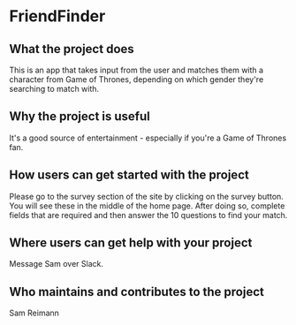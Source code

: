 # FriendFinder

## What the project does
This is an app that takes input from the user and matches them with a character from Game of Thrones, depending on which gender they're searching to match with.

## Why the project is useful
It's a good source of entertainment - especially if you're a Game of Thrones fan.

## How users can get started with the project
Please go to the survey section of the site by clicking on the survey button. You will see these in the middle of the home page. After doing so, complete fields that are required and then answer the 10 questions to find your match.

## Where users can get help with your project
Message Sam over Slack.

## Who maintains and contributes to the project
Sam Reimann